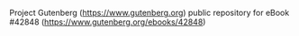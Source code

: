 Project Gutenberg (https://www.gutenberg.org) public repository for eBook #42848 (https://www.gutenberg.org/ebooks/42848)
